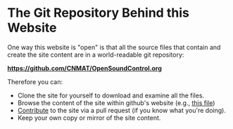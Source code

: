 # The Git Repository Behind this Website

One way this website is "open" is that all the source files that
contain and create the site content are in a world-readable git
repository:

**<https://github.com/CNMAT/OpenSoundControl.org>**

Therefore you can:

- Clone the site for yourself to download and examine all the files.
- Browse the content of the site within github's website (e.g., [this
  file](https://github.com/CNMAT/OpenSoundControl.org/blob/master/site-repo.md))
- [Contribute](contribute.html) to the site via a pull request (if you
  know what you're doing).
- Keep your own copy or mirror of the site content.
